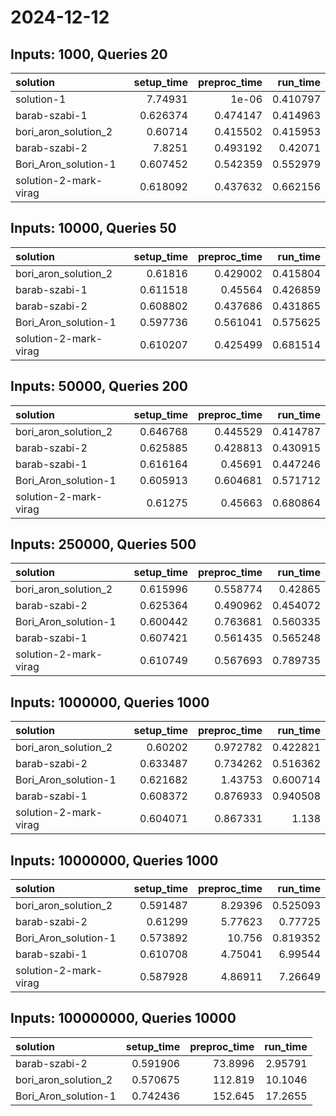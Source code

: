 # 2024-12-12

## Inputs: 1000, Queries 20

| solution              |   setup_time |   preproc_time |   run_time |
|:----------------------|-------------:|---------------:|-----------:|
| solution-1            |     7.74931  |       1e-06    |   0.410797 |
| barab-szabi-1         |     0.626374 |       0.474147 |   0.414963 |
| bori_aron_solution_2  |     0.60714  |       0.415502 |   0.415953 |
| barab-szabi-2         |     7.8251   |       0.493192 |   0.42071  |
| Bori_Aron_solution-1  |     0.607452 |       0.542359 |   0.552979 |
| solution-2-mark-virag |     0.618092 |       0.437632 |   0.662156 |

## Inputs: 10000, Queries 50

| solution              |   setup_time |   preproc_time |   run_time |
|:----------------------|-------------:|---------------:|-----------:|
| bori_aron_solution_2  |     0.61816  |       0.429002 |   0.415804 |
| barab-szabi-1         |     0.611518 |       0.45564  |   0.426859 |
| barab-szabi-2         |     0.608802 |       0.437686 |   0.431865 |
| Bori_Aron_solution-1  |     0.597736 |       0.561041 |   0.575625 |
| solution-2-mark-virag |     0.610207 |       0.425499 |   0.681514 |

## Inputs: 50000, Queries 200

| solution              |   setup_time |   preproc_time |   run_time |
|:----------------------|-------------:|---------------:|-----------:|
| bori_aron_solution_2  |     0.646768 |       0.445529 |   0.414787 |
| barab-szabi-2         |     0.625885 |       0.428813 |   0.430915 |
| barab-szabi-1         |     0.616164 |       0.45691  |   0.447246 |
| Bori_Aron_solution-1  |     0.605913 |       0.604681 |   0.571712 |
| solution-2-mark-virag |     0.61275  |       0.45663  |   0.680864 |

## Inputs: 250000, Queries 500

| solution              |   setup_time |   preproc_time |   run_time |
|:----------------------|-------------:|---------------:|-----------:|
| bori_aron_solution_2  |     0.615996 |       0.558774 |   0.42865  |
| barab-szabi-2         |     0.625364 |       0.490962 |   0.454072 |
| Bori_Aron_solution-1  |     0.600442 |       0.763681 |   0.560335 |
| barab-szabi-1         |     0.607421 |       0.561435 |   0.565248 |
| solution-2-mark-virag |     0.610749 |       0.567693 |   0.789735 |

## Inputs: 1000000, Queries 1000

| solution              |   setup_time |   preproc_time |   run_time |
|:----------------------|-------------:|---------------:|-----------:|
| bori_aron_solution_2  |     0.60202  |       0.972782 |   0.422821 |
| barab-szabi-2         |     0.633487 |       0.734262 |   0.516362 |
| Bori_Aron_solution-1  |     0.621682 |       1.43753  |   0.600714 |
| barab-szabi-1         |     0.608372 |       0.876933 |   0.940508 |
| solution-2-mark-virag |     0.604071 |       0.867331 |   1.138    |

## Inputs: 10000000, Queries 1000

| solution              |   setup_time |   preproc_time |   run_time |
|:----------------------|-------------:|---------------:|-----------:|
| bori_aron_solution_2  |     0.591487 |        8.29396 |   0.525093 |
| barab-szabi-2         |     0.61299  |        5.77623 |   0.77725  |
| Bori_Aron_solution-1  |     0.573892 |       10.756   |   0.819352 |
| barab-szabi-1         |     0.610708 |        4.75041 |   6.99544  |
| solution-2-mark-virag |     0.587928 |        4.86911 |   7.26649  |

## Inputs: 100000000, Queries 10000

| solution             |   setup_time |   preproc_time |   run_time |
|:---------------------|-------------:|---------------:|-----------:|
| barab-szabi-2        |     0.591906 |        73.8996 |    2.95791 |
| bori_aron_solution_2 |     0.570675 |       112.819  |   10.1046  |
| Bori_Aron_solution-1 |     0.742436 |       152.645  |   17.2655  |